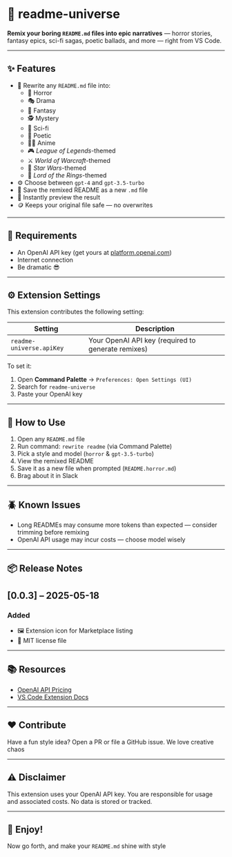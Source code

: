# 🌌 readme-universe

**Remix your boring `README.md` files into epic narratives** — horror stories, fantasy epics, sci-fi sagas, poetic ballads, and more — right from VS Code.

---

## ✨ Features

- 📖 Rewrite any `README.md` file into:
  - 🧛 Horror
  - 🎭 Drama
  - 🧙 Fantasy
  - 🕵️ Mystery
  - 🤖 Sci-fi
  - 📝 Poetic
  - 🏴‍☠️ Anime
  - 🎮 *League of Legends*-themed
  - ⚔️ *World of Warcraft*-themed
  - 🌌 *Star Wars*-themed
  - 💍 *Lord of the Rings*-themed
- ⚙️ Choose between `gpt-4` and `gpt-3.5-turbo`
- 💾 Save the remixed README as a new `.md` file
- 👀 Instantly preview the result
- 🪙 Keeps your original file safe — no overwrites

---

## 🧰 Requirements

- An OpenAI API key (get yours at [platform.openai.com](https://platform.openai.com/account/api-keys))
- Internet connection
- Be dramatic 😎

---

## ⚙️ Extension Settings

This extension contributes the following setting:

| Setting | Description |
|--------|-------------|
| `readme-universe.apiKey` | Your OpenAI API key (required to generate remixes) |

To set it:
1. Open **Command Palette** → `Preferences: Open Settings (UI)`
2. Search for `readme-universe`
3. Paste your OpenAI key

---

## 🚀 How to Use

1. Open any `README.md` file
2. Run command: `rewrite readme` (via Command Palette)
3. Pick a style and model (`horror` & `gpt-3.5-turbo`)
4. View the remixed README
5. Save it as a new file when prompted (`README.horror.md`)
6. Brag about it in Slack

---

## 🪲 Known Issues

- Long READMEs may consume more tokens than expected — consider trimming before remixing
- OpenAI API usage may incur costs — choose model wisely

---

## 📦 Release Notes

## [0.0.3] – 2025-05-18

### Added
- 🖼️ Extension icon for Marketplace listing
- 📄 MIT license file

---

## 📚 Resources

- [OpenAI API Pricing](https://openai.com/pricing)
- [VS Code Extension Docs](https://code.visualstudio.com/api)

---

## ❤️ Contribute

Have a fun style idea? Open a PR or file a GitHub issue. We love creative chaos

---

## ⚠️ Disclaimer

This extension uses your OpenAI API key. You are responsible for usage and associated costs. No data is stored or tracked.

---

## 🎉 Enjoy!

Now go forth, and make your `README.md` shine with style
